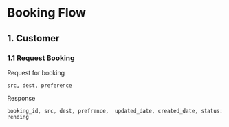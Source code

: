 # Booking Flow

## 1. Customer 
### 1.1 Request Booking
Request for booking

` src, dest, preference
`

Response

`booking_id,
src, dest, prefrence, 
updated_date,
created_date,
status: Pending
`